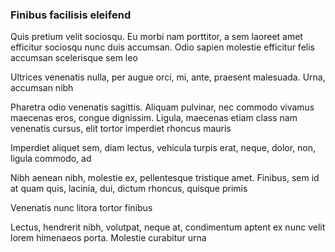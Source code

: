 ### Finibus facilisis eleifend

Quis pretium velit sociosqu. Eu morbi nam porttitor, a sem laoreet amet efficitur sociosqu nunc duis accumsan. Odio sapien molestie efficitur felis accumsan scelerisque sem leo

Ultrices venenatis nulla, per augue orci, mi, ante, praesent malesuada. Urna, accumsan nibh

Pharetra odio venenatis sagittis. Aliquam pulvinar, nec commodo vivamus maecenas eros, congue dignissim. Ligula, maecenas etiam class nam venenatis cursus, elit tortor imperdiet rhoncus mauris

Imperdiet aliquet sem, diam lectus, vehicula turpis erat, neque, dolor, non, ligula commodo, ad

Nibh aenean nibh, molestie ex, pellentesque tristique amet. Finibus, sem id at quam quis, lacinia, dui, dictum rhoncus, quisque primis

Venenatis nunc litora tortor finibus

Lectus, hendrerit nibh, volutpat, neque at, condimentum aptent ex nunc velit lorem himenaeos porta. Molestie curabitur urna



